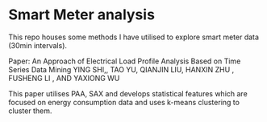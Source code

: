 # Smart Meter analysis

This repo houses some methods I have utilised to explore smart meter data (30min intervals). 

Paper: An Approach of Electrical Load Profile Analysis
Based on Time Series Data Mining
YING SHI,, TAO YU, QIANJIN LIU, HANXIN ZHU , FUSHENG LI , AND YAXIONG WU

This paper utilises PAA, SAX and develops statistical features which are focused on energy consumption data and uses k-means clustering to cluster them. 





